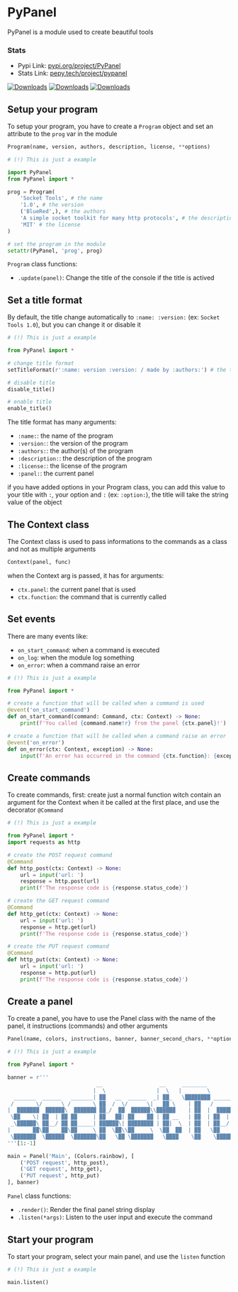 # PyPanel

PyPanel is a module used to create beautiful tools

### Stats
- Pypi Link: [pypi.org/project/PyPanel](https://pypi.org/project/PyPanel)
- Stats Link: [pepy.tech/project/pypanel](https://pepy.tech/project/PyPanel)

[![Downloads](https://static.pepy.tech/personalized-badge/pypanel?period=total&units=international_system&left_color=red&right_color=red&left_text=Downloads)](https://pepy.tech/project/pypanel) [![Downloads](https://static.pepy.tech/personalized-badge/pypanel?period=month&units=international_system&left_color=red&right_color=red&left_text=Downloads%20per%20month)](https://pepy.tech/project/pypanel) [![Downloads](https://static.pepy.tech/personalized-badge/pypanel?period=week&units=international_system&left_color=red&right_color=red&left_text=Downloads%20per%20week)](https://pepy.tech/project/pypanel)

## Setup your program

To setup your program, you have to create a `Program` object and set an attribute to the `prog` var in the module

```python
Program(name, version, authors, description, license, **options)
```

```python
# (!) This is just a example

import PyPanel
from PyPanel import *

prog = Program(
    'Socket Tools', # the name
    '1.0', # the version
    ('BlueRed',), # the authors
    'A simple socket toolkit for many http protocols', # the description
    'MIT' # the license
)

# set the program in the module
setattr(PyPanel, 'prog', prog)
```

`Program` class functions:
- `.update(panel)`: Change the title of the console if the title is actived

## Set a title format
By default, the title change automatically to `:name: :version:` (ex: `Socket Tools 1.0`), but you can change it or disable it

```python
# (!) This is just a example

from PyPanel import *

# change title format
setTitleFormat(r':name: version :version: / made by :authors:') # the title will be 

# disable title
disable_title()

# enable title
enable_title()
```

The title format has many arguments:
- `:name:`: the name of the program
- `:version:`: the version of the program
- `:authors:`: the author(s) of the program
- `:description:`: the description of the program
- `:license:`: the license of the program
- `:panel:`: the current panel

if you have added options in your Program class, you can add this value to your title with `:`, your option and `:` (ex: `:option:`), the title will take the string value of the object

## The Context class
The Context class is used to pass informations to the commands as a class and not as multiple arguments

```python
Context(panel, func)
```

when the Context arg is passed, it has for arguments:
- `ctx.panel`: the current panel that is used
- `ctx.function`: the command that is currently called

## Set events

There are many events like:

- `on_start_command`: when a command is executed
- `on_log`: when the module log something
- `on_error`: when a command raise an error

```python
# (!) This is just a example

from PyPanel import *

# create a function that will be called when a command is used
@event('on_start_command')
def on_start_command(command: Command, ctx: Context) -> None:
    print(f'You called {command.name!r} from the panel {ctx.panel}!')

# create a function that will be called when a command raise an error
@event('on_error')
def on_error(ctx: Context, exception) -> None:
    input(f'An error has occurred in the command {ctx.function}: {exception}')
```

## Create commands

To create commands, first: create just a normal function witch contain an argument for the Context when it be called at the first place, and use the decorator `@Command`

```python
# (!) This is just a example

from PyPanel import *
import requests as http

# create the POST request command
@Command
def http_post(ctx: Context) -> None:
    url = input('url: ')
    response = http.post(url)
    print(f'The response code is {response.status_code}')

# create the GET request command
@Command
def http_get(ctx: Context) -> None:
    url = input('url: ')
    response = http.get(url)
    print(f'The response code is {response.status_code}')

# create the PUT request command
@Command
def http_put(ctx: Context) -> None:
    url = input('url: ')
    response = http.put(url)
    print(f'The response code is {response.status_code}')
```

## Create a panel

To create a panel, you have to use the Panel class with the name of the panel, it instructions (commands) and other arguments

```python
Panel(name, colors, instructions, banner, banner_second_chars, **options)
```

```python
# (!) This is just a example

from PyPanel import *

banner = r'''
                            __                  __     ________                   __ 
                           |  \                |  \   |        \                 |  \
  _______  ______   _______| ▓▓   __  ______  _| ▓▓_   \▓▓▓▓▓▓▓▓ ______   ______ | ▓▓
 /       \/      \ /       \ ▓▓  /  \/      \|   ▓▓ \    | ▓▓   /      \ /      \| ▓▓
|  ▓▓▓▓▓▓▓  ▓▓▓▓▓▓\  ▓▓▓▓▓▓▓ ▓▓_/  ▓▓  ▓▓▓▓▓▓\\▓▓▓▓▓▓    | ▓▓  |  ▓▓▓▓▓▓\  ▓▓▓▓▓▓\ ▓▓
 \▓▓    \| ▓▓  | ▓▓ ▓▓     | ▓▓   ▓▓| ▓▓    ▓▓ | ▓▓ __   | ▓▓  | ▓▓  | ▓▓ ▓▓  | ▓▓ ▓▓
 _\▓▓▓▓▓▓\ ▓▓__/ ▓▓ ▓▓_____| ▓▓▓▓▓▓\| ▓▓▓▓▓▓▓▓ | ▓▓|  \  | ▓▓  | ▓▓__/ ▓▓ ▓▓__/ ▓▓ ▓▓
|       ▓▓\▓▓    ▓▓\▓▓     \ ▓▓  \▓▓\\▓▓     \  \▓▓  ▓▓  | ▓▓   \▓▓    ▓▓\▓▓    ▓▓ ▓▓
 \▓▓▓▓▓▓▓  \▓▓▓▓▓▓  \▓▓▓▓▓▓▓\▓▓   \▓▓ \▓▓▓▓▓▓▓   \▓▓▓▓    \▓▓    \▓▓▓▓▓▓  \▓▓▓▓▓▓ \▓▓
'''[1:-1]

main = Panel('Main', (Colors.rainbow), [
    ('POST request', http_post),
    ('GET request', http_get),
    ('PUT request', http_put)
], banner)
```

`Panel` class functions:
- `.render()`: Render the final panel string display
- `.listen(*args)`: Listen to the user input and execute the command

## Start your program
To start your program, select your main panel, and use the `listen` function

```python
# (!) This is just a example

main.listen()
```
